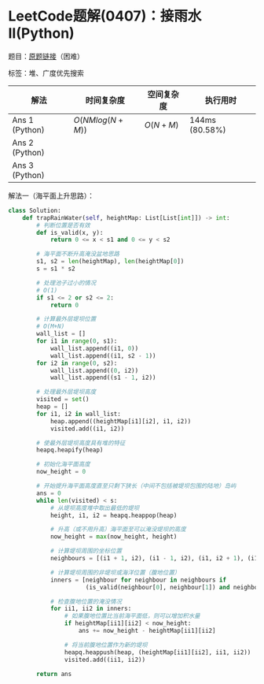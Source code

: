 # LeetCode题解(0407)：接雨水II(Python)

题目：[原题链接](https://leetcode-cn.com/problems/trapping-rain-water-ii/)（困难）

标签：堆、广度优先搜索

| 解法           | 时间复杂度      | 空间复杂度 | 执行用时       |
| -------------- | --------------- | ---------- | -------------- |
| Ans 1 (Python) | $O(NMlog(N+M))$ | $O(N+M)$   | 144ms (80.58%) |
| Ans 2 (Python) |                 |            |                |
| Ans 3 (Python) |                 |            |                |

解法一（海平面上升思路）：

```python
class Solution:
    def trapRainWater(self, heightMap: List[List[int]]) -> int:
        # 判断位置是否有效
        def is_valid(x, y):
            return 0 <= x < s1 and 0 <= y < s2

        # 海平面不断升高淹没盆地思路
        s1, s2 = len(heightMap), len(heightMap[0])
        s = s1 * s2

        # 处理池子过小的情况
        # O(1)
        if s1 <= 2 or s2 <= 2:
            return 0

        # 计算最外层堤坝位置
        # O(M+N)
        wall_list = []
        for i1 in range(0, s1):
            wall_list.append((i1, 0))
            wall_list.append((i1, s2 - 1))
        for i2 in range(0, s2):
            wall_list.append((0, i2))
            wall_list.append((s1 - 1, i2))

        # 处理最外层堤坝高度
        visited = set()
        heap = []
        for i1, i2 in wall_list:
            heap.append((heightMap[i1][i2], i1, i2))
            visited.add((i1, i2))

        # 使最外层堤坝高度具有堆的特征
        heapq.heapify(heap)

        # 初始化海平面高度
        now_height = 0

        # 开始提升海平面高度直至只剩下狭长（中间不包括被堤坝包围的陆地）岛屿
        ans = 0
        while len(visited) < s:
            # 从堤坝高度堆中取出最低的堤坝
            height, i1, i2 = heapq.heappop(heap)

            # 升高（或不用升高）海平面至可以淹没堤坝的高度
            now_height = max(now_height, height)

            # 计算堤坝周围的坐标位置
            neighbours = [(i1 + 1, i2), (i1 - 1, i2), (i1, i2 + 1), (i1, i2 - 1)]

            # 计算堤坝周围的非堤坝或海洋位置（腹地位置）
            inners = [neighbour for neighbour in neighbours if
                      (is_valid(neighbour[0], neighbour[1]) and neighbour not in visited)]

            # 检查腹地位置的淹没情况
            for ii1, ii2 in inners:
                # 如果腹地位置比当前海平面低，则可以增加积水量
                if heightMap[ii1][ii2] < now_height:
                    ans += now_height - heightMap[ii1][ii2]

                # 将当前腹地位置作为新的堤坝
                heapq.heappush(heap, (heightMap[ii1][ii2], ii1, ii2))
                visited.add((ii1, ii2))

        return ans
```